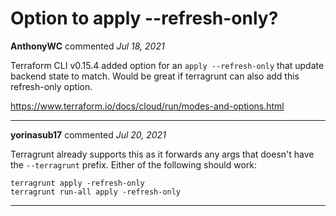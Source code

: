 # Option to apply --refresh-only?

**AnthonyWC** commented *Jul 18, 2021*

Terraform CLI v0.15.4 added option for an `apply --refresh-only` that update backend state to match.  Would be great if terragrunt can also add this refresh-only option. 

https://www.terraform.io/docs/cloud/run/modes-and-options.html
<br />
***


**yorinasub17** commented *Jul 20, 2021*

Terragrunt already supports this as it forwards any args that doesn't have the `--terragrunt` prefix. Either of the following should work:

```
terragrunt apply -refresh-only
terragrunt run-all apply -refresh-only
```
***

